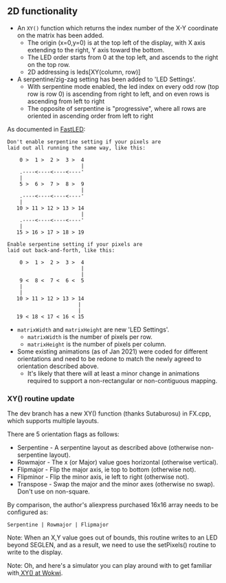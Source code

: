 ## 2D functionality
* An `XY()` function which returns the index number of the X-Y coordinate on the matrix has been added.
  * The origin (x=0,y=0) is at the top left of the display, with X axis extending to the right, Y axis toward the bottom.
  * The LED order starts from 0 at the top left, and ascends to the right on the top row.
  * 2D addressing is leds[XY(column, row)]
* A serpentine/zig-zag setting has been added to 'LED Settings'.
  * With serpentine mode enabled, the led index on every odd row (top row is row 0) is ascending from right to left, and on even rows is ascending from left to right
  * The opposite of serpentine is "progressive", where all rows are oriented in ascending order from left to right

As documented in [FastLED](https://github.com/FastLED/FastLED/blob/master/examples/XYMatrix/XYMatrix.ino):
```
Don't enable serpentine setting if your pixels are
laid out all running the same way, like this:

    0 >  1 >  2 >  3 >  4
                        |
    .----<----<----<----'
    |
    5 >  6 >  7 >  8 >  9
                        |
    .----<----<----<----'
    |
   10 > 11 > 12 > 13 > 14
                        |
    .----<----<----<----'
    |
   15 > 16 > 17 > 18 > 19

Enable serpentine setting if your pixels are
laid out back-and-forth, like this:

    0 >  1 >  2 >  3 >  4
                        |
                        |
    9 <  8 <  7 <  6 <  5
    |
    |
   10 > 11 > 12 > 13 > 14
                       |
                       |
   19 < 18 < 17 < 16 < 15

```

* `matrixWidth` and `matrixHeight` are new 'LED Settings'.
  * `matrixWidth` is the number of pixels per row.
  * `matrixHeight` is the number of pixels per column.
* Some existing animations (as of Jan 2021) were coded for different orientations and need to be redone to match the newly agreed to orientation described above.
  * It's likely that there will at least a minor change in animations required to support a non-rectangular or non-contiguous mapping.

### XY() routine update

The dev branch has a new XY() function (thanks Sutaburosu) in FX.cpp, which supports multiple layouts.

There are 5 orientation flags as follows:

* Serpentine - A serpentine layout as described above (otherwise non-serpentine layout).
* Rowmajor   - The x (or Major) value goes horizontal (otherwise vertical).
* Flipmajor  - Flip the major axis, ie top to bottom (otherwise not).
* Flipminor  - Flip the minor axis, ie left to right (otherwise not).
* Transpose  - Swap the major and the minor axes (otherwise no swap). Don't use on non-square.

By comparison, the author's aliexpress purchased 16x16 array needs to be configured as:

```
Serpentine | Rowmajor | Flipmajor
```

Note: When an X,Y value goes out of bounds, this routine writes to an LED beyond SEGLEN, and as a result, we need to use the setPixels() routine to write to the display.

Note: Oh, and here's a simulator you can play around with to get familiar with[ XY()  at Wokwi](https://wokwi.com/arduino/projects/298774787561357832).